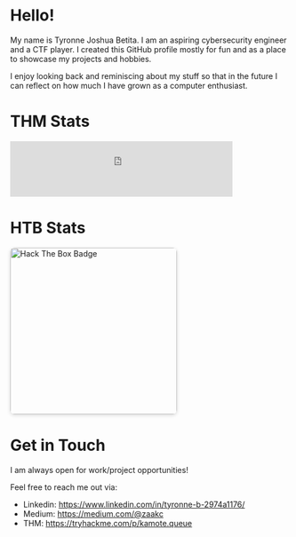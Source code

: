 # Hello!

My name is Tyronne Joshua Betita. I am an aspiring cybersecurity engineer and a CTF player. I created this GitHub profile mostly for fun and as a place to showcase my projects and hobbies. 

I enjoy looking back and reminiscing about my stuff so that in the future I can reflect on how much I have grown as a computer enthusiast.

# THM Stats
<iframe 
  src="https://tryhackme.com/api/v2/badges/public-profile?userPublicId=1770386" 
  style="border: none; width: 400px; height: 100px; display: block; margin-left: 0;">
</iframe>

# HTB Stats
<a href="https://app.hackthebox.com/profile/133546" target="_blank">
  <img src="https://www.hackthebox.com/badge/image/133546" alt="Hack The Box Badge" style="width:300px; box-shadow: 0 2px 6px rgba(0,0,0,0.15); border-radius: 8px; display:block; margin-left:0;">
</a>

# Get in Touch
I am always open for work/project opportunities! 

Feel free to reach me out via:
* Linkedin: https://www.linkedin.com/in/tyronne-b-2974a1176/
* Medium: https://medium.com/@zaakc
* THM: https://tryhackme.com/p/kamote.queue


